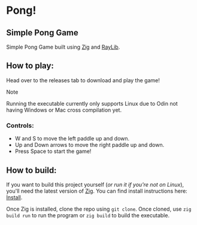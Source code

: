 # **Pong!**

## Simple Pong Game
Simple Pong Game built using [Zig](https://ziglang.org/) and [RayLib](https://www.raylib.com/index.html).

## How to play:
Head over to the releases tab to download and play the game! 
> [!Note] 
> Running the executable currently only supports Linux due to Odin not having Windows or Mac cross compilation yet. 

### Controls:
- W and S to move the left paddle up and down.
- Up and Down arrows to move the right paddle up and down.
- Press Space to start the game!


## How to build:
If you want to build this project yourself (*or run it if you're not on Linux*), you'll need the latest version of <ins>Zig</ins>. You can find install instructions here: [Install](https://ziglang.org/download/).

Once Zig is installed, clone the repo using `git clone`. Once cloned, use `zig build run` to run the program or `zig build` to build the executable. 